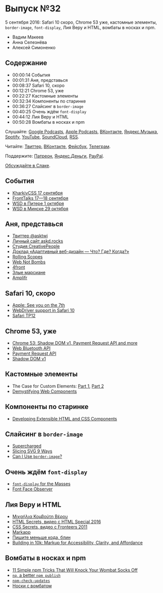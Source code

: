 # Выпуск №32

5 сентября 2016: Safari 10 скоро, Chrome 53 уже, кастомные элементы, `border-image`, `font-display`, Лия Веру и HTML, вомбаты в носках и npm.

- Вадим Макеев
- Анна Селезнёва
- Алексей Симоненко

## Содержание

- 00:00:14 События
- 00:01:31 Аня, представься
- 00:08:37 Safari 10, скоро
- 00:12:21 Chrome 53, уже
- 00:22:27 Кастомные элементы
- 00:32:34 Компоненты по старинке
- 00:36:27 Слайсинг в `border-image`
- 00:40:25 Очень ждём `font-display`
- 00:44:12 Лия Веру и HTML
- 00:50:28 Вомбаты в носках и npm

Слушайте: [Google Podcasts](https://podcasts.google.com/?feed=aHR0cHM6Ly93ZWItc3RhbmRhcmRzLnJ1L3BvZGNhc3QvZmVlZC8), [Apple Podcasts](https://podcasts.apple.com/podcast/id1080500016), [ВКонтакте](https://vk.com/podcasts-32017543), [Яндекс.Музыка](https://music.yandex.ru/album/6245956), [Spotify](https://open.spotify.com/show/3rzAcADjpBpXt73L0epTjV), [YouTube](https://www.youtube.com/playlist?list=PLMBnwIwFEFHcwuevhsNXkFTcadeX5R1Go), [SoundCloud](https://soundcloud.com/web-standards), [RSS](https://web-standards.ru/podcast/feed/).

Читайте: [Твиттер](https://twitter.com/webstandards_ru), [ВКонтакте](https://vk.com/webstandards_ru), [Фейсбук](https://www.facebook.com/webstandardsru), [Телеграм](https://t.me/webstandards_ru).

Поддержите: [Патреон](https://www.patreon.com/webstandards_ru), [Яндекс.Деньги](https://money.yandex.ru/to/41001119329753), [PayPal](https://www.paypal.me/pepelsbey).

[Обсуждайте в Слаке](http://slack.web-standards.ru/).

## События

- [KharkivCSS 17 сентября](http://kharkivcss.org/)
- [FrontTalks 17—18 сентября](http://fronttalks.ru/)
- [WSD в Питере 1 октября](https://wsd.events/2016/10/01/)
- [WSD в Минске 29 октября](https://wsd.events/2016/10/29/)

## Аня, представься

- [Твиттер @asktwi](https://twitter.com/asktwi)
- [Личный сайт askd.rocks](http://askd.rocks/)
- [Студия CreativePeople](http://cpeople.ru/)
- [Доклад «Адаптивный веб-дизайн — Что? Где? Когда?»](https://events.yandex.ru/lib/talks/458/)
- [Rolling Scopes](https://rollingscopes.com/)
- [Web Not Bombs](http://webnotbombs.net/)
- [4front](https://twitter.com/4frontby)
- [Злые марсиане](https://evilmartians.com/)
- [Amplifr](https://amplifr.com/en)

## Safari 10, скоро

- [Apple: See you on the 7th](http://www.apple.com/apple-events/september-2016/)
- [WebDriver support in Safari 10](https://webkit.org/blog/6900/webdriver-support-in-safari-10/)
- [Safari TP12](https://webkit.org/blog/6928/release-notes-for-safari-technology-preview-release-12/)

## Chrome 53, уже

- [Chrome 53: Shadow DOM v1, Payment Request API and more](https://youtu.be/FajnnR-9mhE)
- [Web Bluetooth API](https://developers.google.com/web/updates/2015/07/interact-with-ble-devices-on-the-web)
- [Payment Request API](https://developers.google.com/web/fundamentals/primers/payment-request/)
- [Shadow DOM v1](https://developers.google.com/web/fundamentals/primers/shadowdom/)

## Кастомные элементы

- The Case for Custom Elements: [Part 1](https://medium.com/p/65d807b4b439), [Part 2](https://medium.com/p/2efe42ce9133)
- [Demystifying Web Components](http://www.backalleycoder.com/2016/08/26/demythstifying-web-components/)

## Компоненты по старинке

- [Developing Extensible HTML and CSS Components](https://css-tricks.com/developing-extensible-html-css-components/)

## Слайсинг в `border-image`

- [Supercharged](https://www.youtube.com/playlist?list=PLNYkxOF6rcIBz9ACEQRmO9Lw8PW7vn0lr)
- [Slicing SVG 9 Ways](https://aerotwist.com/blog/slicing-svg-9-ways/)
- [Can I Use `border-image`?](http://caniuse.com/#feat=border-image)

## Очень ждём `font-display`

- [`font-display` for the Masses](https://css-tricks.com/font-display-masses/)
- [Font Face Observer](https://fontfaceobserver.com/)

## Лия Веру и HTML

- [Μιχαήλια Κομβούτη Βέρου](https://translate.google.com/?q=Μιχαήλια%20Κομβούτη%20Βέρου)
- [HTML Secrets, видео с HTML Special 2016](https://vimeo.com/178244394)
- [CSS Secrets, видео с Fronteers 2011](https://vimeo.com/31719130)
- [Markapp](http://markapp.io/)
- [Пишите меньше кода, блин](https://habr.ru/p/308308/)
- [Building in 10k: Markup for Accessibility, Clarity, and Affordance](https://blogs.windows.com/msedgedev/2016/09/02/building-in-10k-markup-for-accessibility-clarity-and-affordance/)

## Вомбаты в носках и npm

- [11 Simple npm Tricks That Will Knock Your Wombat Socks Off](https://nodesource.com/blog/eleven-npm-tricks-that-will-knock-your-wombat-socks-off/)
- [`np`, a better `npm publish`](https://github.com/sindresorhus/np)
- [`npm-check-updates`](https://github.com/tjunnone/npm-check-updates)
- [Носки с вомбатом](https://www.amazon.com/Ozi-Varmints-Boys-Socks-Wombat/dp/B00GR5JO9K/ref=pd_d0_recs_v2_cwb_ap_1)
